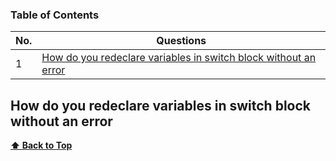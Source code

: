 ### Table of Contents

| No. | Questions                                                                                                                                     |
| --- | --------------------------------------------------------------------------------------------------------------------------------------------- |
| 1   | [How do you redeclare variables in switch block without an error](#How-do-you-redeclare-variables-in-switch-block-without-an-error)           |

### <h2>How do you redeclare variables in switch block without an error</h2>

**[⬆ Back to Top](#table-of-contents)**
